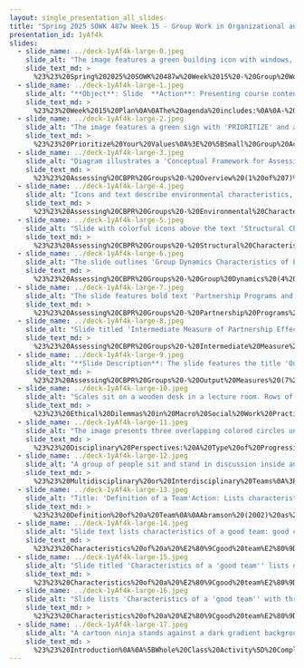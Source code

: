 ```yaml
---
layout: single_presentation_all_slides
title: "Spring 2025 SOWK 487w Week 15 - Group Work in Organizational and Community Settings"
presentation_id: 1yAf4k
slides:
  - slide_name: ../deck-1yAf4k-large-0.jpeg
    slide_alt: "The image features a green building icon with windows, next to bold text reading 'Group Work in Organizational and Community Settings.' It is part of a presentation by Dr. Jacob Campbell, LICSW at Heritage University for Spring 2025 SOWK 487."
    slide_text_md: >
      %23%23%20Spring%202025%20SOWK%20487w%20Week%2015%20-%20Group%20Work%20in%20Organizational%20and%20Community%20Settings%0A%0Atitle:%20Spring%202025%20SOWK%20487w%20Week%2015%20-%20Group%20Work%20in%20Organizational%20and%20Community%20Settings%0Adate:%202025-04-30%2010:26:47%0Alocation:%20Heritage%20University%0Atags:%0A%20%20-%20Heritage%20University%0A%20%20-%20BASW%20Program%0A%20%20-%20SOWK%20487w%0A%0Apresentation_video:%20%3E%0A%20%20%22%22%0Adescription:%20%3E%0A%0AIn%20week%2015,%20we%20are%20shifting%20our%20focus%20from%20treatment%20to%20task%20groups.%20The%20readings%20this%20week%20focus%20on%20interdisciplinary%20group%20work.%20Bronstein%20(2003)%20helps%20us%20look%20into%20interdisciplinary%20teamwork%20and%20the%20skills%20and%20processes%20necessary%20to%20implement%20it%20successfully.%20Nancarrow%20et%20al.%20(2013)%20look%20at%20the%20productive%20aspects%20of%20a%20team.%20During%20class,%20we%20will%20do%20an%20activity%20about%20organizing%20our%20priorities%20and%20ethics,%20and%20a%20lecture%20on%20the%20learning%20content%20for%20the%20week.%0A%0AThe%20agenda%20includes:%0A%0A-%20Prioritizing%20your%20values%20activity%0A-%20Conceptual%20Framework%20for%20CBPR%20groups%0A-%20Ethical%20Dilemmas%20in%20Macro%20Social%20Work%20Practice%0A-%20Working%20in%20teams%20and%20multidisciplinary%20settings%0A-%20Energizer%20activity%0A%0AThe%20learning%20objectives%20for%20this%20week%20include:%0A%0A-%20Be%20able%20to%20explain%20what%20a%20Community-Based%20Participatory%20Research%20Partnership%20is%20and%20some%20of%20the%20criteria%20for%20how%20we%20would%20measure%20the%20effectiveness%0A-%20Demonstrate%20and%20discuss%20ethical%20responses%20in%20a%20community%20practice%20setting%0A-%20Describe%20what%20makes%20for%20effective%20interdisciplinary%20team%20processes%0A%0A
  - slide_name: ../deck-1yAf4k-large-1.jpeg
    slide_alt: "**Object**: Slide  **Action**: Presenting course content  **Context**: Titled 'Plan for Week 15,' includes two sections: Agenda and Learning Objectives.  **Text**:  - **Agenda**: Prioritizing your values activity, Conceptual Framework for CBPR groups, Ethical Dilemmas in Macro Social Work Practice, Working in teams and multidisciplinary settings, Energizer activity.  - **Learning Objectives**: Explaining Community-Based Participatory Research Partnership, discussing ethical responses, and effective interdisciplinary team processes.   **Additional Info**: Jacob Campbell, Ph.D., LICSW, Heritage University. SOWK 487w, Spring 2025."
    slide_text_md: >
      %23%23%20Week%2015%20Plan%0A%0AThe%20agenda%20includes:%0A%0A-%20Prioritizing%20your%20values%20activity%0A-%20Conceptual%20Framework%20for%20CBPR%20groups%0A-%20Ethical%20Dilemmas%20in%20Macro%20Social%20Work%20Practice%0A-%20Working%20in%20teams%20and%20multidisciplinary%20settings%0A-%20Energizer%20activity%0A%0AThe%20learning%20objectives%20for%20this%20week%20include:%0A%0A-%20Be%20able%20to%20explain%20what%20a%20Community-Based%20Participatory%20Research%20Partnership%20is%20and%20some%20of%20the%20criteria%20for%20how%20we%20would%20measure%20the%20effectiveness%0A-%20Demonstrate%20and%20discuss%20ethical%20responses%20in%20a%20community%20practice%20setting%0A-%20Describe%20what%20makes%20for%20effective%20interdisciplinary%20team%20processes%0A%0A
  - slide_name: ../deck-1yAf4k-large-2.jpeg
    slide_alt: "The image features a green sign with 'PRIORITIZE' and an upward arrow. Accompanying text reads: 'Prioritize Your Values - Put First Things First,' listing values like Acceptance, Family, Friends, Love, and Respect."
    slide_text_md: >
      %23%23%20Prioritize%20Your%20Values%0A%3E%20%5BSmall%20Group%20Activity%5D%20Ranking%20Values%0A%0AHave%20moved%20papers%20and%20ranked%20them.%0AShare%20with%20people%20nearby.%0A%0A%0A-%20Acceptance%0A-%20Family%0A-%20Friends%0A-%20Health%0A-%20Honesty%0A-%20Love%0A-%20Money%0A-%20Respect%0A-%20Spirituality%0A-%20What%20you%20want%0A%0A
  - slide_name: ../deck-1yAf4k-large-3.jpeg
    slide_alt: "Diagram illustrates a 'Conceptual Framework for Assessing Group Dynamics,' with icons and labels showing structural characteristics, interventions, measures of effectiveness, and environmental characteristics within partnership contexts. Text: 'Conceptual Framework for Assessing Group Dynamics as an Aspect of the Effectiveness of the CBPR Partnership Process.'"
    slide_text_md: >
      %23%23%20Assessing%20CBPR%20Groups%20-%20Overview%20(1%20of%207)%0A%3E%20(Israel%20et%20al.%202013)%20taken%20from%20the%20Garvin%20text,%20p.%20439%0A%3E%20The%20following%20is%20a%20Conceptual%20Framework%20for%20Assessing%20Group%20Dynamics%20as%20an%20Aspect%20of%20the%20Effectiveness%20of%20the%20CBPR%20Partnership%20Process%0A%0AIt%20includes:%20%0A%0A-%20Environmental%20Characteristics%0A-%20Structural%20Characteristics%0A-%20Group%20Dynamics%20Characteristics%20of%20Effective%20Partnerships%0A-%20Group%20Dynamics%20Characteristics%20of%20Effective%20Partnerships%0A-%20Intermediate%20Measure%20of%20Partnership%20Effectiveness%0A-%20Output%20Measures%20of%20Partnership%20Effectiveness%0A%0A
  - slide_name: ../deck-1yAf4k-large-4.jpeg
    slide_alt: "Icons and text describe environmental characteristics, highlighting collaboration, community response, geographic diversity, social determinants, and challenges. Colorful icons depict cloud, network, bridge, ribbon, and chart. Text includes 'SOWK 487w, Spring 2025' and author attribution."
    slide_text_md: >
      %23%23%20Assessing%20CBPR%20Groups%20-%20Environmental%20Characteristics%20(2%20of%207)%0A%3E%20When%20assessing%20any%20type%20of%20group,%20looking%20at%20the%20**environmental%20characteristics**%20is%20important.%20Characteristics%20impact%20all%20of%20the%20other%20areas%20evaluated.%0A%0A-%20Previous%20collaboration%0A-%20Community%20response%20to%20issue%0A-%20Geographic%20/%20cultural%20diversity%0A-%20Social%20and%20economic%20determinants%20of%20health%0A-%20Challenges/barriers%20(e.g.%20institutional%20policies,%20time%20constraints)%0A%0A
  - slide_name: ../deck-1yAf4k-large-5.jpeg
    slide_alt: "Slide with colorful icons above the text 'Structural Characteristics,' listing 'Membership,' 'Complexity,' 'Formalization' in rounded rectangles. Bottom includes 'Jacob Campbell, Ph.D., LICSW, Heritage University.'"
    slide_text_md: >
      %23%23%20Assessing%20CBPR%20Groups%20-%20Structural%20Characteristics%20(3%20of%207)%0A%3E%20CBPR%20groups%20function%20the%20best%20when%20they%20are%20more%20highly%20structured,%20and%20so%20looking%20at%20the%20**structural%20characteristics**%20is%20also%20important.%20These%20include:%0A%0A-%20Membership%0A-%20Complexity%0A-%20Formalization%0A%0A
  - slide_name: ../deck-1yAf4k-large-6.jpeg
    slide_alt: "The slide outlines 'Group Dynamics Characteristics of Effective Partnerships' with bullet points emphasizing shared leadership, open communication, conflict resolution, decision-making, and mutual trust. Icons are above the text for visual emphasis."
    slide_text_md: >
      %23%23%20Assessing%20CBPR%20Groups%20-%20Group%20Dynamics%20(4%20of%207)%0A%3E%20Another%20area%20assed%20is%20the%20**group%20dynamics%20characteristics%20of%20effective%20partnerships**.%20These%20include:%0A%0A-%20__Shared%20leadership__,%20including%20task%20and%20maintenance%20leadership%20behaviors%0A-%20Two-way%20__open%20communication__%0A-%20Recognition%20of%20conflicts%20and%20__constructive%20conflict%20resolution__%0A-%20Cooperative%20development%20of%20goals%20and%20__shared%20vision__%0A-%20Participatory%20__decision%20making%20process__%20that%20are%20flexible%20and%20use%20consensus%20for%20important%20decisions%0A-%20Agreed-upon%20__problem-solving%20processes__%0A-%20__Shared%20power__,%20influence%20and%20resources%0A-%20Development%20of%20__mutual%20trust__%0A-%20Collaborative%20evaluation%20of%20both%20__task/goal__%20and%20__process%20objectives__%0A-%20Well-organized%20meetings%20with%20collaboratively%20developed%20agendas%20and%20facilitation%20consistent%20with%20these%20characteristics%20(__management__)%0A%0A
  - slide_name: ../deck-1yAf4k-large-7.jpeg
    slide_alt: "The slide features bold text 'Partnership Programs and Interventions' against a red background, with icons above. Includes 'Group Dynamics Characteristics of Effective Partnerships' header. Presented by Jacob Campbell, Heritage University."
    slide_text_md: >
      %23%23%20Assessing%20CBPR%20Groups%20-%20Partnership%20Programs%20and%20Interventions%20(5%20of%207)%0A%3E%20The%20actual%20work%20of%20the%20group%20includes%20both%20**partnership%20programs%20and%20interventions**%20that%20can%20be%20separately%20evaluated.%0A%0A%0A
  - slide_name: ../deck-1yAf4k-large-8.jpeg
    slide_alt: "Slide titled 'Intermediate Measure of Partnership Effectiveness' lists factors like perceived effectiveness, membership involvement, shared ownership, future expectations, and synergy. Icons are atop the text. Presented by Jacob Campbell, Heritage University."
    slide_text_md: >
      %23%23%20Assessing%20CBPR%20Groups%20-%20Intermediate%20Measure%20(6%20of%207)%0A%3E%20The%20more%20soft%20version%20of%20the%20measures%20are%20related%20to%20participants%20perceptions%20and%20impressions.%20These%20**intermediate%20measure%20of%20partnership%20effectiveness**%20include:%0A%0A-%20__Perceived%20effectiveness__%20of%20the%20group%20in%20achieving%20its%20goals%0A-%20__Perceived__%20personal,%20organizational,%20and%20community%20__benefits%20and%20costs%20of%20participation__%0A-%20__Extent%20of%20membership%20involvement__%0A-%20__Shared%20ownership%20and%20cohesiveness/commitment%20to%20collaborative%20efforts__%0A-%20Individual,%20group%20and%20community%20empowerment:%20__Future%20expectations%20of%20effectiveness__%0A-%20Bridging%20social%20ties%0A-%20Synergy%0A%0A
  - slide_name: ../deck-1yAf4k-large-9.jpeg
    slide_alt: "**Slide Description**: The slide features the title 'Output Measures of Partnership Effectiveness' in blue and purple against a black background. Colorful icons are above the title. Bullet points state:- Achievement of program and policy objectives (e.g., collaborative problem solving, quality of life, health)- Institutionalization of programs and/or partnerships**Additional Text**: 'Jacob Campbell, Ph.D., LICSW, Heritage University' on bottom left. 'Schulz et al., 2017' and 'SOWK 487w Spring 2025' on bottom right."
    slide_text_md: >
      %23%23%20Assessing%20CBPR%20Groups%20-%20Output%20Measures%20(7%20of%207)%0A%3E%20Probably%20the%20area%20that%20is%20most%20often%20thought%20of%20for%20measuring%20success%20is%20the%20**output%20measures%20of%20partnership%20effectiveness**.%20This%20looks%20at:%0A%0A-%20Achievement%20of%20program%20and%20policy%20objectives%20(e.g.,%20collaborative%20problem%20solving,%20quality%20of%20life,%20health)%0A-%20Institutionalization%20of%20programs%20and/or%20partnerships%0A%0A%0A
  - slide_name: ../deck-1yAf4k-large-10.jpeg
    slide_alt: "Scales sit on a wooden desk in a lecture room. Rows of empty seats fill the background. Text reads: 'Ethical Dilemmas in Macro Social Work Practice.'"
    slide_text_md: >
      %23%23%20Ethical%20Dilemmas%20in%20Macro%20Social%20Work%20Practice%0A%3E%20I%20think%20that%20in%20thinking%20about%20doing%20group%20work%20in%20a%20community%20setting,%20it's%20important%20to%20continue%20to%20consider%20ethics.%20The%20following%20are%20four%20ethical%20dilemmas.%0A%0A%5BSmall%20Group%20Activity%5D%20Have%20students%20form%20four%20groups.%20Each%20one%20review%20one%20of%20the%20ethical%20dilemmas.%20Then%20rotate%20members%20to%20join%20other%20groups.%20Each%20group%20reviews%20each%20ethical%20dilemma.%0A%0A
  - slide_name: ../deck-1yAf4k-large-11.jpeg
    slide_alt: "The image presents three overlapping colored circles under 'Disciplinary Perspectives: A Type of Progression.' It describes multidisciplinary, interdisciplinary, and transdisciplinary approaches, detailing their differences in boundary interaction and integration levels."
    slide_text_md: >
      %23%23%20Disciplinary%20Perspectives:%20A%20Type%20of%20Progression%0A%3E%20Terms%20you%20might%20find%20in%20the%20literature%20around%20different%20integrations%20of%20disciplines%20are%20as%20follows:%20multi,%20inter,%20and%20trans.%20Transdisciplinary%20work%20is%20a%20hallmark%20of%20the%20Ph.D.%20program%20I%20am%20participating%20in.%20Choi%20and%20Pak%20(2006)%20provide%20some%20concise%20definitions%20to%20what%20each%20of%20these%20is:%0A%0A-%20__Multidisciplinary__:%20Multidisciplinarity%20draws%20on%20knowledge%20from%20different%20disciplines%20but%20stays%20within%20their%20boundaries.%0A-%20__Interdisciplinary__:%20Interdisciplinarity%20analyzes,%20synthesizes,%20and%20harmonizes%20links%20between%20disciplines%20into%20a%20coordinated%20and%20coherent%20whole.%0A-%20__Transdisciplinary__:%20Transdisciplinarity%20integrates%20the%20natural,%20social%20and%20health%20sciences%20in%20a%20humanities%20context,%20and%20transcends%20their%20traditional%20boundaries.%0A%0A%3Cdiv%20style%3D%22text-align:%20center%22%20markdown%3D%221%22%3E%0AReference%0A%3C/div%3E%0A%3Cdiv%20style%3D%22margin:%200%200%200%202em;%20text-indent:%20-2em;%22%20markdown%3D%221%22%3E%0A%0AChoi,%20B.%20C.%20K.,%20%26%20Pak,%20A.%20W.%20P.%20(2006).%20Multidisciplinarity,%20interdisciplinarity%20and%20transdisciplinarity%20in%20health%20research,%20services,%20education%20and%20policy:%201.%20Definitions,%20objectives,%20and%20evidence%20of%20effectiveness.%20Clinical%20and%20Investigative%20Medicine.%20_Medecine%20Clinique%20Et%20Experimentale,%2029_(6),%20351%E2%80%93364.%0A%0A%3C/div%3E%0A%0A
  - slide_name: ../deck-1yAf4k-large-12.jpeg
    slide_alt: "A group of people sit and stand in discussion inside an art gallery. Text: 'Local Examples of multidisciplinary or interdisciplinary groups.' Artworks are displayed on the walls."
    slide_text_md: >
      %23%23%20Multidisciplinary%20or%20Interdisciplinary%20Teams%0A%3E%20Multidisciplinary%20(or%20interdisciplinary)%20teams%20can%20be%20found%20in%20working%20in%20child%20welfare%20as%20discussed%20in%20the%20text%20or%20in%20a%20number%20of%20other%20contexts.%0A%0A*%20What%20are%20multidisciplinary%20teams%3F%0A*%20Examples%20of%20multidisciplinary%20teams%0A%20%20%20%20-%20Psychiatric%20consulting%20at%20TCCH%20BHS%0A%20%20%20%20-%20School%20IEP%20meetings%0A%20%20%20%20-%20Wraparound%20meetings%0A%20%20%20%20-%20Pasco%20Discovery%20Coalition%20%0A%0A
  - slide_name: ../deck-1yAf4k-large-13.jpeg
    slide_alt: "Title: 'Definition of a Team'Action: Lists characteristics of a teamContext: Found on a presentation slide with a dark background.Text: - Different Disciplines- Common Purpose- Professional Perspectives- Client and Family Integration- Active Communication- Expertise-Based Roles- CollaborationAttribution includes a name, a title, an institution, course code, and a date."
    slide_text_md: >
      %23%23%20Definition%20of%20a%20Team%0A%0AAbramson%20(2002)%20as%20cited%20in%20Gavin%20describes%20that%20effective%20interdisciplinary%20teams%20incorporate%20the%20following%20aspects:%0A%0A*%20__Different%20Disciplines__:%20A%20group%20of%20professionals%20from%20different%20disciplines%0A*%20A%20__common%20purpose__%0A*%20__Professional%20Perspectives__:Integration%20of%20various%20professional%20perspectives%20in%20decision%20making%0A*%20Integration%20of%20the%20__client%20and%20family__%20into%20the%20team%20decision-making%20process%0A*%20__Active%20communication__%0A*%20__Expertise-Based%20Roles__:%20Role%20division%20based%20on%20expertise%0A*%20A%20climate%20of%20__collaboration__%0A%0A
  - slide_name: ../deck-1yAf4k-large-14.jpeg
    slide_alt: "Slide text lists characteristics of a good team: good communication, respecting roles, appropriate skill mix, quality outcomes, and appropriate processes. Context includes presentation details at bottom from Heritage University."
    slide_text_md: >
      %23%23%20Characteristics%20of%20a%20%E2%80%9Cgood%20team%E2%80%9D%20as%20identified%20by%20team%20members%20(1%20of%203)%0A%3E%20Nancarrow%20et%20al.%20(2013)%20go%20on%20to%20report%20on%20what%20are%20some%20of%20the%20characteristics%20of%20what%20a%20good%20team%20member%20does.%0A%0A*%20__Good%20communication__:%20Communication%20primarily%20referred%20to%20intra-team%20communication%0A%20%20%20%20-%20Included%20team%20members%20feeling%20as%20though%20they%20could%20listen%20as%20well%20as%20speak%20out%20within%20a%20team%20context;%20and%20the%20ability%20to%20discuss%20and%20resolve%20difficulties%20within%20the%20team.%0A%20%20%20%20-%20It%20was%20suggested%20that%20being%20part%20of%20a%20large%20team%20hinders%20good%20communication%20by%20limiting%20the%20%E2%80%9Ctwo-way%E2%80%9D%20communication%20and%20that%20some%20peoples'%20views%20do%20not%20travel%20%E2%80%9Cupwards%E2%80%9D.%0A*%20__Respecting/understanding%20roles__:%20%0A%20%20%20%20-%20Importance%20of%20respecting%20and%20understanding%20the%20roles%20of%20other%20team%20members;%20that%20the%20limitations%20and%20boundaries%20of%20each%20role%20were%20well%20understood;%20and%20to%20have%20an%20understanding%20of%20how%20the%20roles%20have%20the%20potential%20to%20impact%20on%20patients.%0A%20%20%20%20-%20Practitioners%20should%20also%20be%20aware%20of%20how%20their%20own%20role%20fits%20within%20the%20team,%20and%20differs%20from%20that%20of%20other%20team%20members,%20and%20that%20roles%20and%20responsibilities%20are%20made%20explicit.%0A*%20__Appropriate%20skill%20mix__:%20Skill%20mix%20refers%20to%20the%20mix%20and%20breadth%20of%20staff,%20personalities,%20individual%20attributes,%20professions%20and%20experience.%0A%20%20%20%20-%20Teams%20value%20diversity,%20and%20clearly%20need%20input%20from%20a%20range%20of%20staff%20who%20bring%20complementary%20experience%20and%20attributes%20to%20the%20team.%0A%20%20%20%20-%20Teams%20also%20felt%20that%20it%20was%20important%20to%20have%20the%20full%20complement%20of%20staff.%0A*%20__Quality%20and%20outcomes%20of%20care__:%20Ensuring%20the%20quality%20and%20outcomes%20of%20care%20was%20identified%20as%20an%20important%20component%20of%20a%20good%20team%20and%20includes%20several%20reflective%20mechanisms%20both%20within%20and%20external%20to%20the%20team.%0A%20%20%20%20-%20Teams%20emphasized%20the%20importance%20both%20to%20have%20systems%20for%20capturing%20their%20effectiveness%20(such%20as%20measuring%20patient%20outcomes);%20and%20to%20meet%20their%20targets.%0A%20%20%20%20-%20This%20included%20suggestions%20that%20teams%20are%20able%20to%20reflect;%20accept%20criticism%20and%20act%20on%20it;%20have%20defined%20outcomes;%20follow-up%20patients;%20provide%20feedback%20to%20other%20services%20(for%20example,%20on%20appropriateness%20of%20referrals%20and%20timeliness%20and%20appropriateness%20of%20information%20provided);%20and%20celebrate%20their%20own%20successes;%20and%20clinicians%20keeping%20their%20skills%20up%20to%20date.%0A*%20__Appropriate%20team%20processes%20and%20resources__:%20This%20theme%20includes%20access%20to%20sufficient%20physical%20resources%20(office%20space,%20parking,%20computers);%20privacy%20to%20make%20confidential%20phone%20calls;%20appropriate%20and%20efficient%20systems%20and%20procedures,%20including%20induction%20processes,%20policies,%20and%20paperwork%20that%20serves%20the%20need%20of%20the%20service%20whilst%20avoiding%20duplication.%0A%20%20%20%20-%20Workload%20management,%20having%20enough%20time%20to%20do%20the%20job,%20and%20time%20management%20were%20highlighted%20by%20several%20teams.%0A%20%20%20%20-%20Finally,%20the%20pathway%20for%20patients%20and%20the%20integration%20of%20the%20team%20with%20wider%20services%20was%20seen%20as%20an%20important%20procedural%20issue.%0A%0A%0A
  - slide_name: ../deck-1yAf4k-large-15.jpeg
    slide_alt: "Slide titled 'Characteristics of a 'good team'' lists qualities: clear vision, flexibility, leadership and management, team culture, training, and development opportunities. Cited source: Nancarrow et al., 2013. Presented by Jacob Campbell, Ph.D., LCSW."
    slide_text_md: >
      %23%23%20Characteristics%20of%20a%20%E2%80%9Cgood%20team%E2%80%9D%20as%20identified%20by%20team%20members%20(2%20of%203)%0A*%20__Clear%20vision__:%20Participants%20identified%20the%20need%20for%20a%20clear%20vision,%20role,%20and%20purpose%20of%20the%20team.%0A*%20This%20was%20both%20to%20steer%20the%20direction%20of%20the%20team,%20but%0A*%20also%20required%20so%20that%20teams%20could%20establish%20appropriate%20referral%20criteria%20into%20the%20team.%0A*%20__Flexibility%20(of%20the%20team%20and%20the%20individuals%20within%20it)__:%20The%20need%20for%20flexibility%20was%20identified%20as%20an%20individual%20attribute%20%E2%80%9Cability%20to%20cover%20each%20other%E2%80%99s%20roles,%20but%20knowing%20your%20boundaries%E2%80%9D.%0A%20%20%20%20-%20Individuals%20also%20need%20to%20be%20flexible%20to%20respond%20to%20the%20constantly%20changing%20service%20environment%20and%20patient%20needs%20(for%20instance,%20the%20flexibility%20of%20working%20hours).%0A%20%20%20%20-%20Flexibility%20of%20the%20service%20was%20also%20identified,%20for%20instance,%20flexibility%20in%20referral%20criteria.%0A*%20__Leadership%20and%20management__:%20All%20teams%20identified%20the%20importance%20of%20good%20leadership,%20and%20the%20characteristics%20of%20a%20good%20leader%20are%20explored%20elsewhere.%0A*%20__Team%20culture__:%20camaraderie%20and%20team%20support/relationships:%0A%20%20%20%20-%20The%20importance%20of%20team%20culture%20was%20the%20largest%20theme,%20with%2066%20items%20within%20this%20theme.%0A%20%20%20%20-%20Trust,%20mutual%20respect,%20reliability,%20commitment,%20and%20support%20were%20the%20most%20commonly%20raised%20themes.%0A%20%20%20%20-%20But%20team%20culture%20included%20the%20importance%20of%20informal%20relationships,%20camaraderie,%20fun,%20and%20friendship%20between%20colleagues.%0A*%20__Training%20and%20development%20opportunities__:%20Opportunities%20for%20gaining%20new%20knowledge,%20sharing%20knowledge,%20continuing%20professional%20development,%20and%20education.%0A%0A
  - slide_name: ../deck-1yAf4k-large-16.jpeg
    slide_alt: "Slide lists 'Characteristics of a 'good team'' with three bullets: 'External image of the service,' 'Personal attributes,' and 'Individual rewards and opportunity.' Credits in the corners cite Jacob Campbell and Nancarrow et al., 2013."
    slide_text_md: >
      %23%23%20Characteristics%20of%20a%20%E2%80%9Cgood%20team%E2%80%9D%20as%20identified%20by%20team%20members%20(3%20of%203)%0A%0A*%20__External%20image%20of%20the%20service__:%20The%20importance%20of%20the%20external%20image%20of%20the%20service%20was%20raised%20by%20half%20of%20the%20teams%20and%20included%20the%20physical%20presentation%20of%20the%20staff%20(that%20is,%20whether%20or%20not%20they%20wear%20uniforms);%0A%20%20%20%20-%20the%20external%20image%20portrayed%20to%20outside%20agencies%20through%20their%20external%20points%20of%20contact%20(for%20instance%20phone%20systems%20that%20do%20not%20work%20properly);%0A%20%20%20%20-%20the%20external%20marketing%20of%20the%20service,%20which%20is%20important%20for%20managing%20referrals%20and%20the%20workload%20of%20the%20team.%0A*%20__Personal%20attributes__:%20Several%20personal%20attributes%20were%20identified%20as%20being%20important%20to%20having%20an%20excellent%20team.%0A%20%20%20%20-%20These%20included%20approachability,%20appropriate%20delegation,%20being%20able%20to%20compromise,%20confidentiality,%20decisiveness,%20empathy,%20good%20organization%20skills,%20initiative;%20knowing%20one's%20strengths%20and%20weaknesses;%0A%20%20%20%20-%20open%20to%20learning;%20acquiring,%20demonstrating,%20and%20sharing%20new%20skills%20and%20knowledge,%20patience,%20personal%20responsibility,%20protective,%20reflexive%20practice,%20tolerance%0A*%20__Individual%20rewards%20and%20opportunity__:%20Participants%20identified%20the%20importance%20of%20the%20individual%20returns%20on%20teamwork,%20which%20included%0A%20%20%20%20-%20good%20financial%20rewards;%0A%20%20%20%20-%20opportunities%20for%20career%20development;%0A%20%20%20%20-%20autonomy;%0A%20%20%20%20-%20challenges%20within%20the%20role%20and%20the%20opportunity%20to%20think%20outside%20the%20box.%0A%0A%0A
  - slide_name: ../deck-1yAf4k-large-17.jpeg
    slide_alt: "A cartoon ninja stands against a dark gradient background. The text 'Ninja' is prominently displayed in colorful letters. Additional text includes 'Jacob Campbell, Ph.D., LICSW, Heritage University' and 'SOWK 487w Spring 2023.'"
    slide_text_md: >
      %23%23%20Introduction%0A%0A%5BWhole%20Class%20Activity%5D%20Complete%20activity%20called%20ninja.%20Students%20stand%20in%20circle%20and%20pass%20along.%20Mainly%20an%20activity%20to%20get%20people%20moving%20and%20laughing.%0A
---
```


